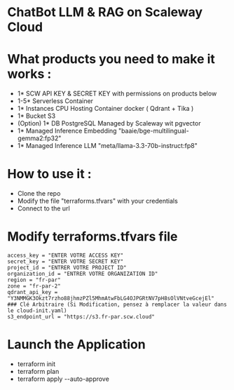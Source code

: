   # ChatBot LLM & RAG on Scaleway Cloud

  # What products you need to make it works :
  - 1* SCW API KEY & SECRET KEY with permissions on products below
  - 1-5* Serverless Container
  - 1* Instances CPU Hosting Container docker ( Qdrant + Tika )
  - 1* Bucket S3
  - (Option) 1* DB PostgreSQL Managed by Scaleway wit pgvector
  - 1* Managed Inference Embedding "baaie/bge-multilingual-gemma2:fp32"
  - 1* Managed Inference LLM "meta/llama-3.3-70b-instruct:fp8"

   # How to use it :
  - Clone the repo
  - Modify the file "terraforms.tfvars" with your credentials 
  - Connect to the url 

   # Modify terraforms.tfvars file
    access_key = "ENTER VOTRE ACCESS KEY"
    secret_key = "ENTER VOTRE SECRET KEY"
    project_id = "ENTRER VOTRE PROJECT ID"
    organization_id = "ENTRER VOTRE ORGANIZATION ID"
    region = "fr-par"
    zone = "fr-par-2"
    qdrant_api_key = "Y3NMMGK3Okzt7rzho88jhmzPZl5MhmAtwFbLG4OJPGRtNV7pH8sOlVNtveGcejEl"  ### Clé Arbitraire (Si Modification, pensez à remplacer la valeur dans le cloud-init.yaml)
    s3_endpoint_url = "https://s3.fr-par.scw.cloud"
       

   # Launch the Application 
  - terraform init
  - terraform plan
  - terraform apply --auto-approve
